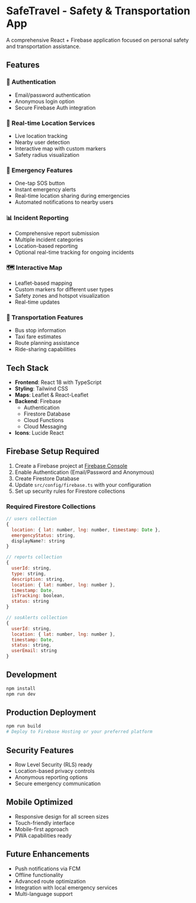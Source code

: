 # SafeTravel - Safety & Transportation App

A comprehensive React + Firebase application focused on personal safety and transportation assistance.

## Features

### 🔐 Authentication
- Email/password authentication
- Anonymous login option
- Secure Firebase Auth integration

### 📍 Real-time Location Services
- Live location tracking
- Nearby user detection
- Interactive map with custom markers
- Safety radius visualization

### 🚨 Emergency Features
- One-tap SOS button
- Instant emergency alerts
- Real-time location sharing during emergencies
- Automated notifications to nearby users

### 📊 Incident Reporting
- Comprehensive report submission
- Multiple incident categories
- Location-based reporting
- Optional real-time tracking for ongoing incidents

### 🗺️ Interactive Map
- Leaflet-based mapping
- Custom markers for different user types
- Safety zones and hotspot visualization
- Real-time updates

### 🚌 Transportation Features
- Bus stop information
- Taxi fare estimates
- Route planning assistance
- Ride-sharing capabilities

## Tech Stack

- **Frontend**: React 18 with TypeScript
- **Styling**: Tailwind CSS
- **Maps**: Leaflet & React-Leaflet
- **Backend**: Firebase
  - Authentication
  - Firestore Database
  - Cloud Functions
  - Cloud Messaging
- **Icons**: Lucide React

## Firebase Setup Required

1. Create a Firebase project at [Firebase Console](https://console.firebase.google.com/)
2. Enable Authentication (Email/Password and Anonymous)
3. Create Firestore Database
4. Update `src/config/firebase.ts` with your configuration
5. Set up security rules for Firestore collections

### Required Firestore Collections

```javascript
// users collection
{
  location: { lat: number, lng: number, timestamp: Date },
  emergencyStatus: string,
  displayName?: string
}

// reports collection
{
  userId: string,
  type: string,
  description: string,
  location: { lat: number, lng: number },
  timestamp: Date,
  isTracking: boolean,
  status: string
}

// sosAlerts collection
{
  userId: string,
  location: { lat: number, lng: number },
  timestamp: Date,
  status: string,
  userEmail: string
}
```

## Development

```bash
npm install
npm run dev
```

## Production Deployment

```bash
npm run build
# Deploy to Firebase Hosting or your preferred platform
```

## Security Features

- Row Level Security (RLS) ready
- Location-based privacy controls
- Anonymous reporting options
- Secure emergency communication

## Mobile Optimized

- Responsive design for all screen sizes
- Touch-friendly interface
- Mobile-first approach
- PWA capabilities ready

## Future Enhancements

- Push notifications via FCM
- Offline functionality
- Advanced route optimization
- Integration with local emergency services
- Multi-language support
